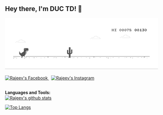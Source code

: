 ## Hey there, I'm DUC TD! 👋

[![thaiduc01](dino.gif)](https://www.facebook.com/profile.php?id=100056666569529)
<br/>
<br/>
<a href="https://www.facebook.com/profile.php?id=100056666569529">
  <img alt="Rajeev's Facebook" width="22px" src="https://cdn.jsdelivr.net/npm/simple-icons@v3/icons/facebook.svg" />
</a>  &nbsp;
<a href="https://instagram.com/d29_ic?igshid=NzZlODBkYWE4Ng==">
  <img alt="Rajeev's Instagram" width="22px" src="https://cdn.jsdelivr.net/npm/simple-icons@v3/icons/instagram.svg" />
</a>
<br/>
<br/>

**Languages and Tools:**  
<a href="https://github.com/callicoder">
 <img align="center" src="https://github-readme-stats.vercel.app/api?username=callicoder&show_icons=true&theme=light&line_height=27&include_all_commits=true&count_private=true&hide=issues,prs,contribs" alt="Rajeev's github stats"/>
</a>

<div>

[![Top Langs](https://github-readme-stats.vercel.app/api/top-langs/?username=thaiduc01&layout=compact&theme=tokyonight&hide_border=true&hide=css&count_private=true)](https://github.com/thaiduc01)

<div/>
